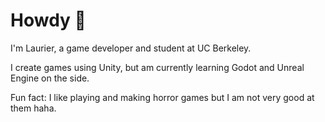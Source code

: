 # Howdy 👋

I'm Laurier, a game developer and student at UC Berkeley. 

I create games using Unity, but am currently learning Godot and Unreal Engine on the side. 

Fun fact: I like playing and making horror games but I am not very good at them haha. 
<!--
**LaurierKe/LaurierKe** is a ✨ _special_ ✨ repository because its `README.md` (this file) appears on your GitHub profile.

Here are some ideas to get you started:

- 🔭 I’m currently working on ...
- 🌱 I’m currently learning ...
- 👯 I’m looking to collaborate on ...
- 🤔 I’m looking for help with ...
- 💬 Ask me about ...
- 📫 How to reach me: ...
- 😄 Pronouns: ...
- ⚡ Fun fact: ...
-->
